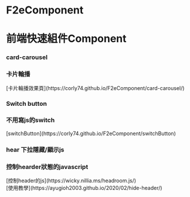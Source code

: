 # F2eComponent

<h1>前端快速組件Component</h1>

<h3>card-carousel</h3>
<h3>卡片輪播</h3>
[卡片輪播效果頁](https://corly74.github.io/F2eComponent/card-carousel/)



<h3>Switch button</h3>
<h3>不用寫js的switch</h3>
[switchButton](https://corly74.github.io/F2eComponent/switchButton)


<h3>hear 下拉隱藏/顯示js </h3>
<h3>控制hearder狀態的javascript</h3>
[控制header的js](https://wicky.nillia.ms/headroom.js/)<br>
[使用教學](https://ayugioh2003.github.io/2020/02/hide-header/)
